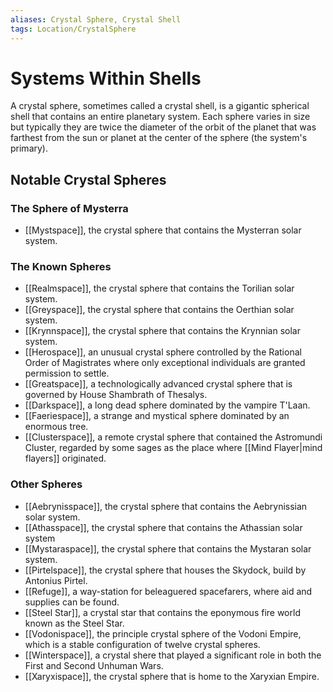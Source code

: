 ```yaml
---
aliases: Crystal Sphere, Crystal Shell
tags: Location/CrystalSphere
---
```

# Systems Within Shells
A crystal sphere, sometimes called a crystal shell, is a gigantic spherical shell that contains an entire planetary system. Each sphere varies in size but typically they are twice the diameter of the orbit of the planet that was farthest from the sun or planet at the center of the sphere (the system's primary).
## Notable Crystal Spheres
### The Sphere of Mysterra
- [[Mystspace]], the crystal sphere that contains the Mysterran solar system.
### The Known Spheres
- [[Realmspace]], the crystal sphere that contains the Torilian solar system.
- [[Greyspace]], the crystal sphere that contains the Oerthian solar system.
- [[Krynnspace]], the crystal sphere that contains the Krynnian solar system.
- [[Herospace]], an unusual crystal sphere controlled by the Rational Order of Magistrates where only exceptional individuals are granted permission to settle.
- [[Greatspace]], a technologically advanced crystal sphere that is governed by House Shambrath of Thesalys.
- [[Darkspace]], a long dead sphere dominated by the vampire T'Laan.
- [[Faeriespace]], a strange and mystical sphere dominated by an enormous tree.
- [[Clusterspace]], a remote crystal sphere that contained the Astromundi Cluster, regarded by some sages as the place where [[Mind Flayer|mind flayers]] originated.

### Other Spheres
- [[Aebrynisspace]], the crystal sphere that contains the Aebrynissian solar system.
- [[Athasspace]], the crystal sphere that contains the Athassian solar system
- [[Mystaraspace]], the crystal sphere that contains the Mystaran solar system.
- [[Pirtelspace]], the crystal sphere that houses the Skydock, build by Antonius Pirtel.
- [[Refuge]], a way-station for beleaguered spacefarers, where aid and supplies can be found.
- [[Steel Star]], a crystal star that contains the eponymous fire world known as the Steel Star.
- [[Vodonispace]], the principle crystal sphere of the Vodoni Empire, which is a stable configuration of twelve crystal spheres.
- [[Winterspace]], a crystal shere that played a significant role in both the First and Second Unhuman Wars.
- [[Xaryxispace]], the crystal sphere that is home to the Xaryxian Empire.
